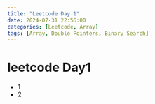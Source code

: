 ```yaml
---
title: "Leetcode Day 1"
date: 2024-07-31 22:56:00
categories: [Leetcode, Array]
tags: [Array, Double Pointers, Binary Search]
---
```


# leetcode Day1
  - 1
  - 2
